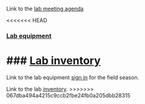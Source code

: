 Link to the [lab meeting
agenda](https://docs.google.com/spreadsheets/d/1WuqFlCpN2IROdJILOClJfxq4bRdT6joItHC74YO3Ljc/edit?usp=sharing)

&lt;&lt;&lt;&lt;&lt;&lt;&lt; HEAD

### [Lab equipment](file:///c:/)

# \### [Lab inventory](file:///S:/LAB-cavender/4_Project_Folders/)

Link to the lab equipment [sign in]() for the field season.

Link to the lab [inventory](). &gt;&gt;&gt;&gt;&gt;&gt;&gt;
067dba494a4215c9ccb2fbe24fb0a205dbb28315
